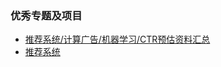### 优秀专题及项目

+ [推荐系统/计算广告/机器学习/CTR预估资料汇总](https://github.com/mJackie/RecSys)
+ [推荐系统](https://www.jianshu.com/c/8adffbfe8b96)

